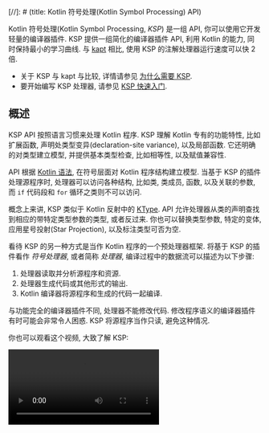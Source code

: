 [//]: # (title: Kotlin 符号处理(Kotlin Symbol Processing) API)

Kotlin 符号处理(Kotlin Symbol Processing, _KSP_) 是一组 API, 你可以使用它开发轻量的编译器插件.
KSP 提供一组简化的编译器插件 API, 利用 Kotlin 的能力, 同时保持最小的学习曲线.
与 [kapt](kapt.md) 相比, 使用 KSP 的注解处理器运行速度可以快 2 倍.

* 关于 KSP 与 kapt 与比较, 详情请参见 [为什么需要 KSP](ksp-why-ksp.md).
* 要开始编写 KSP 处理器, 请参见 [KSP 快速入门](ksp-quickstart.md).

## 概述

KSP API 按照语言习惯来处理 Kotlin 程序. KSP 理解 Kotlin 专有的功能特性,
比如扩展函数, 声明处类型变异(declaration-site variance), 以及局部函数.
它还明确的对类型建立模型, 并提供基本类型检查, 比如相等性, 以及赋值兼容性.

API 根据 [Kotlin 语法](https://kotlinlang.org/docs/reference/grammar.html), 在符号层面对 Kotlin 程序结构建立模型.
当基于 KSP 的插件处理源程序时, 处理器可以访问各种结构, 比如类, 类成员, 函数, 以及关联的参数, 而 `if` 代码段和 `for` 循环之类则不可以访问.

概念上来讲, KSP 类似于 Kotlin 反射中的 [KType](https://kotlinlang.org/api/latest/jvm/stdlib/kotlin.reflect/-k-type/).
API 允许处理器从类的声明查找到相应的带特定类型参数的类型, 或者反过来.
你也可以替换类型参数, 特定的变体, 应用星号投射(Star Projection), 以及标注类型可否为空.

看待 KSP 的另一种方式是当作 Kotlin 程序的一个预处理器框架.
将基于 KSP 的插件看作 _符号处理器_, 或者简称 _处理器_, 编译过程中的数据流可以描述为以下步骤:

1. 处理器读取并分析源程序和资源.
2. 处理器生成代码或其他形式的输出.
3. Kotlin 编译器将源程序和生成的代码一起编译.

与功能完全的编译器插件不同, 处理器不能修改代码.
修改程序语义的编译器插件有时可能会非常令人困惑.
KSP 将源程序当作只读, 避免这种情况.

你也可以观看这个视频, 大致了解 KSP:

<video src="https://www.youtube.com/v/bv-VyGM3HCY" title="Kotlin 符号处理 (KSP)"/>


## KSP 如何看待源代码文件

大多数处理器会浏览输入的源代码的各种程序结构.
在介绍 API 的使用方法之前, 我们来看一下从 KSP 的观点如何看待文件:

```text
KSFile
  packageName: KSName
  fileName: String
  annotations: List<KSAnnotation>  // 源代码文件注解
  declarations: List<KSDeclaration>
    KSClassDeclaration // 类, 接口, 对象
      simpleName: KSName
      qualifiedName: KSName
      containingFile: String
      typeParameters: KSTypeParameter
      parentDeclaration: KSDeclaration
      classKind: ClassKind
      primaryConstructor: KSFunctionDeclaration
      superTypes: List<KSTypeReference>
      // 包含内部类, 成员函数, 属性, 等等.
      declarations: List<KSDeclaration>
    KSFunctionDeclaration // 顶层函数
      simpleName: KSName
      qualifiedName: KSName
      containingFile: String
      typeParameters: KSTypeParameter
      parentDeclaration: KSDeclaration
      functionKind: FunctionKind
      extensionReceiver: KSTypeReference?
      returnType: KSTypeReference
      parameters: List<KSValueParameter>
      // 包含局部类, 局部函数, 局部变量, 等等.
      declarations: List<KSDeclaration>
    KSPropertyDeclaration // 全局变量
      simpleName: KSName
      qualifiedName: KSName
      containingFile: String
      typeParameters: KSTypeParameter
      parentDeclaration: KSDeclaration
      extensionReceiver: KSTypeReference?
      type: KSTypeReference
      getter: KSPropertyGetter
        returnType: KSTypeReference
      setter: KSPropertySetter
        parameter: KSValueParameter
```

这个图列出了在源代码文件中声明的大多数东西: 类, 函数, 属性, 等等.

## SymbolProcessorProvider: 入口点

KSP 要求实现 `SymbolProcessorProvider` 接口, 使用它来创建 `SymbolProcessor` 实例:

```kotlin
interface SymbolProcessorProvider {
    fun create(environment: SymbolProcessorEnvironment): SymbolProcessor
}
```

其中 `SymbolProcessor` 定义如下:

```kotlin
interface SymbolProcessor {
    fun process(resolver: Resolver): List<KSAnnotated> // 我们集中看这里
    fun finish() {}
    fun onError() {}
}
```

`SymbolProcessor` 使用 `Resolver` 来访问编译器细节, 比如符号.
如果一个处理器要查找所有的顶层函数和顶层类中的非局部函数, 大概实现如下:

```kotlin
class HelloFunctionFinderProcessor : SymbolProcessor() {
    // ...
    val functions = mutableListOf<KSClassDeclaration>()
    val visitor = FindFunctionsVisitor()

    override fun process(resolver: Resolver) {
        resolver.getAllFiles().forEach { it.accept(visitor, Unit) }
    }

    inner class FindFunctionsVisitor : KSVisitorVoid() {
        override fun visitClassDeclaration(classDeclaration: KSClassDeclaration, data: Unit) {
            classDeclaration.getDeclaredFunctions().forEach { it.accept(this, Unit) }
        }

        override fun visitFunctionDeclaration(function: KSFunctionDeclaration, data: Unit) {
            functions.add(function)
        }

        override fun visitFile(file: KSFile, data: Unit) {
            file.declarations.forEach { it.accept(this, Unit) }
        }
    }
    // ...

    class Provider : SymbolProcessorProvider {
        override fun create(environment: SymbolProcessorEnvironment): SymbolProcessor = TODO()
    }
}
```

## 资源

* [KSP 快速入门](ksp-quickstart.md)
* [为什么使用 KSP?](ksp-why-ksp.md)
* [示例](ksp-examples.md)
* [KSP 如何将 Kotlin 代码组织为模型](ksp-additional-details.md)
* [针对 Java 注解处理器开发者的参考文档](ksp-reference.md)
* [增量式处理](ksp-incremental.md)
* [多轮处理](ksp-multi-round.md)
* [在跨平台项目中使用 KSP](ksp-multiplatform.md)
* [在命令行运行 KSP](ksp-command-line.md)
* [FAQ](ksp-faq.md)

## 支持的库 {id="supported-libraries"}

下面是 Android 上的流行的库, 以及它们对 KSP 的支持情况:

| 库                | 状态                                                                                       |
|------------------|------------------------------------------------------------------------------------------|
| Room             | [官方支持](https://developer.android.com/jetpack/androidx/releases/room#2.3.0-beta02)        |
| Moshi            | [官方支持](https://github.com/square/moshi/)                                                 |
| RxHttp           | [官方支持](https://github.com/liujingxing/rxhttp)                                            |
| Kotshi           | [官方支持](https://github.com/ansman/kotshi)                                                 |
| Lyricist         | [官方支持](https://github.com/adrielcafe/lyricist)                                           |
| Lich SavedState  | [官方支持](https://github.com/line/lich/tree/master/savedstate)                              |
| gRPC Dekorator   | [官方支持](https://github.com/mottljan/grpc-dekorator)                                       |
| EasyAdapter      | [官方支持](https://github.com/AmrDeveloper/EasyAdapter)                                      |
| Koin Annotations | [官方支持](https://github.com/InsertKoinIO/koin-annotations)                                 |
| Glide            | [官方支持](https://github.com/bumptech/glide)                                                |
| Micronaut        | [官方支持](https://micronaut.io/2023/07/14/micronaut-framework-4-0-0-released/)              |
| Epoxy            | [官方支持](https://github.com/airbnb/epoxy)                                                  |
| Paris            | [官方支持](https://github.com/airbnb/paris)                                                  |
| Auto Dagger      | [官方支持](https://github.com/ansman/auto-dagger)                                            |
| SealedX          | [官方支持](https://github.com/skydoves/sealedx)                                              |
| DeeplinkDispatch | [通过 airbnb/DeepLinkDispatch#323 支持](https://github.com/airbnb/DeepLinkDispatch/pull/323) |
| Dagger           | [Alpha](https://dagger.dev/dev-guide/ksp)                                                |
| Motif            | [Alpha](https://github.com/uber/motif)                                                   |
| Hilt             | [开发中](https://dagger.dev/dev-guide/ksp)                                                  |
| Auto Factory     | [目前不支持](https://github.com/google/auto/issues/982)                                       |
